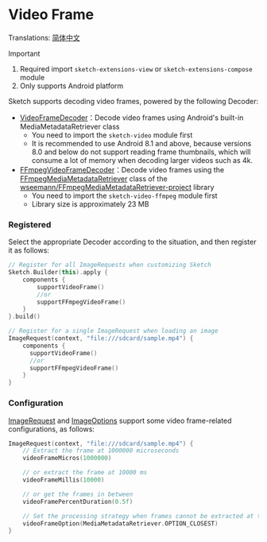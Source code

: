 # Video Frame

Translations: [简体中文](video_frame_zh.md)

> [!IMPORTANT]
> 1. Required import `sketch-extensions-view` or `sketch-extensions-compose` module
> 2. Only supports Android platform

Sketch supports decoding video frames, powered by the following Decoder:

* [VideoFrameDecoder]：Decode video frames using Android's built-in MediaMetadataRetriever class
    * You need to import the `sketch-video` module first
    * It is recommended to use Android 8.1 and above, because versions 8.0 and below do not support reading frame thumbnails, which will consume a lot of memory when decoding larger videos such as 4k.
* [FFmpegVideoFrameDecoder]：Decode video frames using the [FFmpegMediaMetadataRetriever] class of the [wseemann/FFmpegMediaMetadataRetriever-project][FFmpegMediaMetadataRetriever-project] library
    * You need to import the `sketch-video-ffmpeg` module first
    * Library size is approximately 23 MB

### Registered

Select the appropriate Decoder according to the situation, and then register it as follows:

```kotlin
// Register for all ImageRequests when customizing Sketch
Sketch.Builder(this).apply {
    components {
        supportVideoFrame()
        //or
        supportFFmpegVideoFrame()
    }
}.build()

// Register for a single ImageRequest when loading an image
ImageRequest(context, "file:///sdcard/sample.mp4") {
    components {
      supportVideoFrame()
      //or
      supportFFmpegVideoFrame()
    }
}
```

### Configuration

[ImageRequest] and [ImageOptions] support some video frame-related configurations, as follows:

```kotlin
ImageRequest(context, "file:///sdcard/sample.mp4") {
    // Extract the frame at 1000000 microseconds
    videoFrameMicros(1000000)

    // or extract the frame at 10000 ms
    videoFrameMillis(10000)

    // or get the frames in between
    videoFramePercentDuration(0.5f)

    // Set the processing strategy when frames cannot be extracted at the specified time
    videoFrameOption(MediaMetadataRetriever.OPTION_CLOSEST)
}
```

[FFmpegMediaMetadataRetriever-project]: https://github.com/wseemann/FFmpegMediaMetadataRetriever

[FFmpegMediaMetadataRetriever]: https://github.com/wseemann/FFmpegMediaMetadataRetriever/blob/master/core/src/main/kotlin/wseemann/media/FFmpegMediaMetadataRetriever.java

[VideoFrameDecoder]: ../../sketch-video/src/main/kotlin/com/github/panpf/sketch/decode/VideoFrameDecoder.kt

[FFmpegVideoFrameDecoder]: ../../sketch-video-ffmpeg/src/main/kotlin/com/github/panpf/sketch/decode/FFmpegVideoFrameDecoder.kt

[ImageRequest]: ../../sketch-core/src/commonMain/kotlin/com/github/panpf/sketch/request/ImageRequest.kt

[ImageOptions]: ../../sketch-core/src/commonMain/kotlin/com/github/panpf/sketch/request/ImageOptions.kt